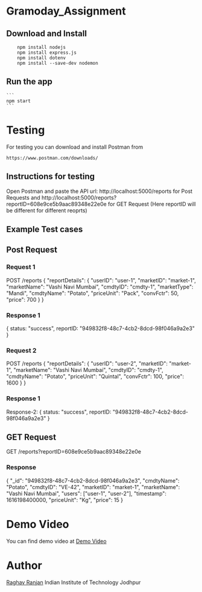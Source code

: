 # Gramoday_Assignment

## Download and Install

```
    npm install nodejs
    npm install express.js
    npm install dotenv
    npm install --save-dev nodemon
```

## Run the app

    ```
    npm start
    ```


# Testing

For testing you can download and install Postman from

```
https://www.postman.com/downloads/
```

## Instructions for testing
Open Postman and paste the API url: http://localhost:5000/reports for Post Requests and http://localhost:5000/reports?reportID=608e9ce5b9aac89348e22e0e for GET Request (Here reportID will be different for different reoprts)

## Example Test cases

## Post Request

### Request 1

POST /reports
{
  "reportDetails": {
    "userID": "user-1",
    "marketID": "market-1",
    "marketName": "Vashi Navi Mumbai",
    "cmdtyID": "cmdty-1",
    "marketType": "Mandi",
    "cmdtyName": "Potato",
    "priceUnit": "Pack",
    "convFctr": 50,
    "price": 700
  }
}


### Response 1

{
	status: "success",
	reportID: "949832f8-48c7-4cb2-8dcd-98f046a9a2e3"
}

### Request 2

POST /reports
{ 
    "reportDetails": {
      "userID": "user-2",
      "marketID": "market-1",
      "marketName": "Vashi Navi Mumbai",
      "cmdtyID": "cmdty-1",
      "cmdtyName": "Potato",
      "priceUnit": "Quintal",
      "convFctr": 100,
      "price": 1600
    }
}


### Response 1

Response-2:
{
	status: "success",
	reportID: "949832f8-48c7-4cb2-8dcd-98f046a9a2e3"
}


## GET Request

GET /reports?reportID=608e9ce5b9aac89348e22e0e

### Response
{
  "_id": "949832f8-48c7-4cb2-8dcd-98f046a9a2e3",
  "cmdtyName": "Potato",
  "cmdtyID": "VE-42",
  "marketID": "market-1",
  "marketName": "Vashi Navi Mumbai",
  "users": ["user-1", "user-2"],
  "timestamp": 1616198400000,
  "priceUnit": "Kg",
  "price": 15
}


# Demo Video 
 
 You can find demo video at [Demo Video](https://drive.google.com/drive/folders/1z28xBmJ3yVXteSe8-ReGEKDQabhKmUNE?usp=sharing)
 
 # Author
 [Raghav Ranjan](https://raghavranjan005.github.io/)
 Indian Institute of Technology Jodhpur
 

